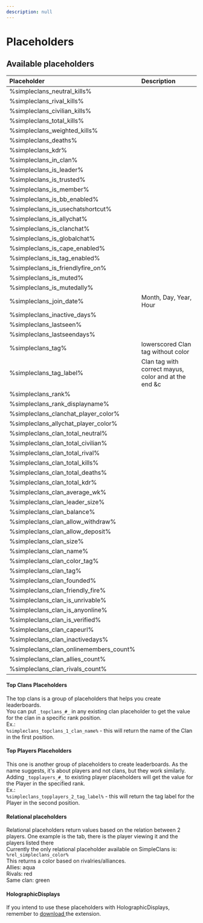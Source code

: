 ```yaml
---
description: null
---
```


# Placeholders

## Available placeholders

| Placeholder | Description |
| :--- | :--- |
| %simpleclans\_neutral\_kills% |  |
| %simpleclans\_rival\_kills% |  |
| %simpleclans\_civilian\_kills% |  |
| %simpleclans\_total\_kills% |  |
| %simpleclans\_weighted\_kills% |  |
| %simpleclans\_deaths% |  |
| %simpleclans\_kdr% |  |
| %simpleclans\_in\_clan% |  |
| %simpleclans\_is\_leader% |  |
| %simpleclans\_is\_trusted% |  |
| %simpleclans\_is\_member% |  |
| %simpleclans\_is\_bb\_enabled% |  |
| %simpleclans\_is\_usechatshortcut% |  |
| %simpleclans\_is\_allychat% |  |
| %simpleclans\_is\_clanchat% |  |
| %simpleclans\_is\_globalchat% |  |
| %simpleclans\_is\_cape\_enabled% |  |
| %simpleclans\_is\_tag\_enabled% |  |
| %simpleclans\_is\_friendlyfire\_on% |  |
| %simpleclans\_is\_muted% |  |
| %simpleclans\_is\_mutedally% |  |
| %simpleclans\_join\_date% | Month, Day, Year, Hour |
| %simpleclans\_inactive\_days% |  |
| %simpleclans\_lastseen% |  |
| %simpleclans\_lastseendays% |  |
| %simpleclans\_tag% | lowerscored Clan tag without color |
| %simpleclans\_tag\_label% | Clan tag with correct mayus, color and at the end &c |
| %simpleclans\_rank% |  |
| %simpleclans\_rank\_displayname% |  |
| %simpleclans\_clanchat\_player\_color% |  |
| %simpleclans\_allychat\_player\_color% |  |
| %simpleclans\_clan\_total\_neutral% |  |
| %simpleclans\_clan\_total\_civilian% |  |
| %simpleclans\_clan\_total\_rival% |  |
| %simpleclans\_clan\_total\_kills% |  |
| %simpleclans\_clan\_total\_deaths% |  |
| %simpleclans\_clan\_total\_kdr% |  |
| %simpleclans\_clan\_average\_wk% |  |
| %simpleclans\_clan\_leader\_size% |  |
| %simpleclans\_clan\_balance% |  |
| %simpleclans\_clan\_allow\_withdraw% |  |
| %simpleclans\_clan\_allow\_deposit% |  |
| %simpleclans\_clan\_size% |  |
| %simpleclans\_clan\_name% |  |
| %simpleclans\_clan\_color\_tag% |  |
| %simpleclans\_clan\_tag% |  |
| %simpleclans\_clan\_founded% |  |
| %simpleclans\_clan\_friendly\_fire% |  |
| %simpleclans\_clan\_is\_unrivable% |  |
| %simpleclans\_clan\_is\_anyonline% |  |
| %simpleclans\_clan\_is\_verified% |  |
| %simpleclans\_clan\_capeurl% |  |
| %simpleclans\_clan\_inactivedays% |  |
| %simpleclans\_clan\_onlinemembers\_count% |  |
| %simpleclans\_clan\_allies\_count% |  |
| %simpleclans\_clan\_rivals\_count% |  |

#### Top Clans Placeholders

The top clans is a group of placeholders that helps you create leaderboards.  
You can put `_topclans_#_` in any existing clan placeholder to get the value for the clan in a specific rank position.  
Ex.:  
`%simpleclans_topclans_1_clan_name%` - this will return the name of the Clan in the first position.

#### Top Players Placeholders

This one is another group of placeholders to create leaderboards. As the name suggests, it's about players and not clans, but they work similarly.  
Adding `_topplayers_#_` to existing player placeholders will get the value for the Player in the specified rank.  
Ex.:  
`%simpleclans_topplayers_2_tag_label%` - this will return the tag label for the Player in the second position.

#### Relational placeholders

Relational placeholders return values based on the relation between 2 players. One example is the tab, there is the player viewing it and the players listed there  
Currently the only relational placeholder available on SimpleClans is: `%rel_simpleclans_color%`   
This returns a color based on rivalries/alliances.  
Allies: aqua  
Rivals: red  
Same clan: green

#### HolographicDisplays

If you intend to use these placeholders with HolographicDisplays, remember to [download ](https://www.spigotmc.org/resources/18461/)the extension.

